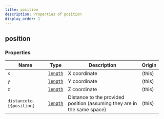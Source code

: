```yaml
---
title: position
description: Properties of position
display_order: 1
---
```


## position

### Properties

| Name | Type | Description | Origin |
|------|------|-------------|--------|
| `x` | [`length`](./length.html) | X coordinate | (this) |
| `y` | [`length`](./length.html) | Y coordinate | (this) |
| `z` | [`length`](./length.html) | Z coordinate | (this) |
| `distanceto.{$position}` | [`length`](./length.html) | Distance to the provided position (assuming they are in the same space) | (this) |

